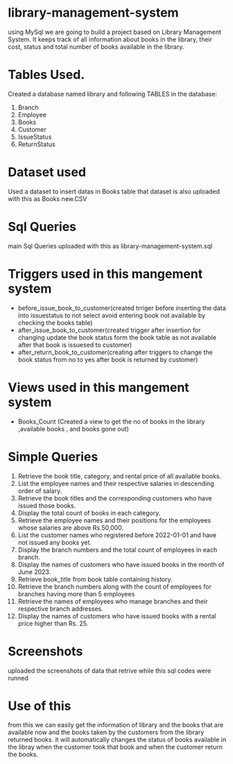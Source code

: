 # library-management-system
using MySql
we are going to build a project based on Library Management System. It keeps track of all information about books in the library, their cost, status and total number of books available in the library.
# Tables Used.
Created a database named library and following TABLES in the database: 

1. Branch 
2. Employee 
3. Books
4. Customer
5. IssueStatus
6. ReturnStatus

# Dataset used
Used a dataset to insert datas in Books table that dataset is also uploaded with this as Books new.CSV
# Sql Queries
main Sql Queries uploaded with this as library-management-system.sql


# Triggers used in this mangement system
* before_issue_book_to_customer(created trriger before inserting the data into issuestatus to not select avoid entering book not available by checking the books table)
* after_issue_book_to_customer(created trigger  after insertion for changing update the book status form the book table as not available after that book is issuesed to customer)
* after_return_book_to_customer(creating after triggers to change the book status from no to yes after book is returned by customer)

# Views used in this mangement system
* Books_Count (Created a view to get the no of books in the library ,available books , and books gone out)

# Simple Queries
1. Retrieve the book title, category, and rental price of all available books.
2. List the employee names and their respective salaries in descending order of salary.
3. Retrieve the book titles and the corresponding customers who have issued those books.
4. Display the total count of books in each category.
5. Retrieve the employee names and their positions for the employees whose salaries are above Rs.50,000.
6. List the customer names who registered before 2022-01-01 and have not issued any books yet.
7. Display the branch numbers and the total count of employees in each branch.
8. Display the names of customers who have issued books in the month of June 2023.
9. Retrieve book_title from book table containing history.
10. Retrieve the branch numbers along with the count of employees for branches having more than 5 employees
11. Retrieve the names of employees who manage branches and their respective branch addresses.
12. Display the names of customers who have issued books with a rental price higher than Rs. 25.

# Screenshots
uploaded the screenshots of data that retrive while this sql codes were runned

# Use of this
from this we can easily get the information of library and the books that are available now and the books taken by the customers from the library returned books.
it will automatically changes the status of books available in the libray when the customer took that book and when the customer return the books.




